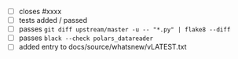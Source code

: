 - [ ] closes #xxxx
- [ ] tests added / passed
- [ ] passes `git diff upstream/master -u -- "*.py" | flake8 --diff`
- [ ] passes `black --check polars_datareader`
- [ ] added entry to docs/source/whatsnew/vLATEST.txt
